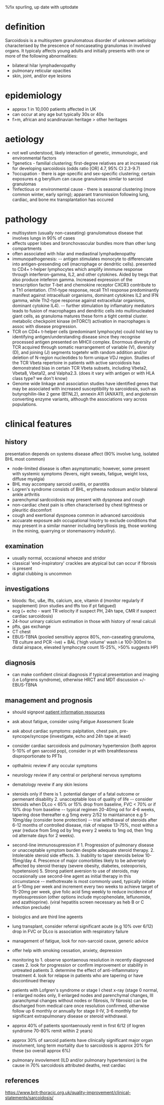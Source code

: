 %fix spurling, up date with uptodate

# definition

Sarcoidosis is a multisystem granulomatous disorder of unknown aetiology characterised by the prescence of noncaseating granulomas in involved organs. It typicaly affects young adults and initially presents with one or more of the following abnormalities:

- bilateral hilar lymphadenopathy
- pulmonary reticular opacities
- skin, joint, and/or eye lesions

# epidemiology

- approx 1 in 10,000 patients affected in UK
- can occur at any age but typically 30s or 40s
- f>m, african and scandinavian heritage > other heritages

# aetiology

- not well understood, likely interaction of genetic, immunologic, and environmental factors
- ?genetics - familial clustering; first-degree relatives are at increased risk for developing sarcoidosis (odds ratio [OR] 4.7, 95% CI 2.3-9.7)
- ?occupation - there is age-specific and sex-specific clustering; certain exposures e.g beryllium can cause granulomas similar to sarcoid granulomas
- ?infectious or environmental cause - there is seasonal clustering (more common winter, early spring); apparant transmission following lung, cardiac, and bone mx transplantation has occured

# pathology

- multisystem (usually non-caseating) granulomatous disease that involves lungs in 90% of cases
- affects upper lobes and bronchovascular bundles more than other lung compartments
- often associated with hilar and mediastinal lymphadenopathy
- immunopathogenesis: 
-- antigen stimulates monocyte to differenciate into antigen-presending cell (macrophage or dendritic cells). presented to CD4+ t-helper lymphocytes which amplify imnmune response through interferon-gamma, IL2, and other cytokines. Aided by tregs that also produce inteferon gamma.  Increased expression of the transcription factor T-bet and chemokine receptor CXCR3 contribute to a Th1 orientation. (Th1-type response, recall Th1 response predominantly manifest against intracellualr organisms, dominant cytokines IL2 and IFN gamma, while Th2-type response against extracellular organisms, dominant cytokine IL4).
-- further stimulation by inflamatory mediators leads to fusion of macrophages and dendritic cells into multinucleated giant cells, as granuloma matures these form a tight central cluster. metabolic checkpoint kinase (mTORC1) activation in macrophages is assoc with disease progression.
- TCR on CD4+ t-helper cells (predominant lymphocyte) could hold key to identifying antigen/understanding disease since they recognise processed antigen presented on MHCII complex. Enormous diversity of TCR acquired through somatic rearrangement of variable (V), diversity (D), and joining (J) segments togetehr with random addition and/or deletion of N-region nucleotides to form unique VDJ region. Studies of the TCR Vbeta repertoire in patients with active sarcoidosis has demonstrated bias in certain TCR Vbeta subsets, including Vbeta2, Vbeta8, Vbeta12, and Valpha2.3. (does it vary with antigen or with HLA class type? we don't know)
- Genome wide linkage and association studies have identified genes that may be associated with increased susceptibility to sarcoidosis, such as butyrophilin-like 2 gene (BTNL2), annexin A11 (ANXA11), and angiotensin converting enzyme variants, although the associations vary across populations.

# clinical features

## history

presentation depends on systems disease affect (90% involve lung, isolated BHL most common)
- node-limited disease is often asymptomatic; however, some present with systemic symptoms (fevers, night sweats, fatigue, weight loss, diffuse myalgia)
- BHL may accompany sarcoid uveitis, or parotitis
- Logren's syndrome consists of BHL, erythema nodosum and/or bilateral ankle arthritis
- parenchymal sardcoidosis may present with dyspnoea and cough
- non-cardiac chest pain is often characterised by chest tightness or pleuritic discomfort
- cough and exertional dyspnoea common in advanced sarcoidosis
- accuarate exposure adn occupational hisotry to exclude conditions that may present in a similar manner including berylliosis (eg, those working in the mining, quarrying or stonemasonry industry).

## examination 

- usually normal, occasional wheeze and stridor
- classical 'end-inspiratory' crackles are atypical but can occur if fibrosis is present
- digital clubbing is uncommon

## investigations

- bloods: fbc, u&e, lfts, calcium, ace, vitamin d (monitor regularly if supplement) (iron studies and tfts too if pt fatigued)
- ecg (+ echo - want TR velocity if suspect PH, 24h tape, CMR if suspect cardiac sarcoidosis)
- 24-hour urinary calcium estimation in those with history of renal calculi
- pfts, gas exchange
- CT chest
- EBUS-TBNA (pooled sensitiviy approx 80%, non-caseating granuloma, TB culture and PCR -ive) + BAL ('high volume' wash i.e 100-300ml to distal airspace, elevated lymphocyte count 15-25%, >50% suggests HP)

## diagnosis

- can make confident clinical diagnosis if typical presentation and imaging (i.e Lofgrens syndrome), otherwise HRCT and MDT discussion +/- EBUS-TBNA

## management and prognosis

- should signpost [patient information resources](https://www.blf.org.uk/support-for-you/sarcoidosis/what-is-it)

- ask about fatigue, consider using Fatigue Assessment Scale
- ask about cardiac symptoms: palpitation, chest pain, pre-syncope/syncope (investigate, echo and 24h tape at least)

- consider cardiac sarcoidosis and pulmonary hypertension (both approx 5-10% of gen sarcoid pop), consider in pt with breahtlessness disproportionate to PFTs 

- opthalmic review if any occular symptoms
- neurology review  if any central or peripheral nervous symptoms
- dematology reveiw if any skin lesions

- steroids only if there is 1. potential danger of a fatal outcome or permenant disability 2. unacceptable loss of quality of life
-- consider steroids when DLco < 65% or 15% drop from baseline, FVC < 70% or if 10% drop from baseline
-- typical regimen 20-40mg od for 4-6 weeks, tapering dose thereafter e.g 5mg every 2/52 to maintainance e.g 5-10mg/day (consider bone protection)
-- trial withdrawal of steroids after 6-12 months of controlled disease, risk of relapse 13-75%, most within a year (reduce from 5mg od by 1mg every 2 weeks to 1mg od, then 1mg od alternate days for 2 weeks).
- second-line immunosupression if 1. Progression of pulmonary disease or unacceptable symptom burden despite adequate steroid therapy. 2. Intolerable steroid side effects. 3. Inability to taper steroids below 10-15mg/day 4. Prescence of major comorbities likely to be adversely affected by steroid therapy (severe obesity, diabetes, osteoporisis, hypetension) 5. Strong patient aversion to use of steroids, may occasionally use second-line agent as initial therapy in this circumstance
-- methotrexate is most commonly used, typically initiate at 5-10mg per week and increment every two weeks to achieve target of 15-20mg per week, give folic acid 5mg weekly to reduce incidence of myelosupression (other options include mycophenolate, leflunomide, and azathioprine). (viral hepatitis screen necessary as heb B or C infection preclude)
- biologics and are third line ageents 
- lung transplant, consider referral significant acute (e.g 10% over 6/12) drop in FVC or DLco is association with respiratory failure

- management of fatigue, look for non-sarcoid cause, generic advice
- offer help with smoking cessation, anxiety, depression

- monitoring to 1. observe spontaenous resolution in recently diagnosed cases 2. look for progression or confirm improvement or stability in untreated patients 3. determine the effect of anti-inflammatory treatment 4. look for relapse in patients who are tapering or have discontinued therapy

- patients with Lofgren's syndrome or stage I chest x-ray (stage 0 normal, I enlarged nodes only, II enlarged nodes and parenchymal changes, III paranchymal changes without nodes or fibrosis, IV fibrosis) can be discharged from medical care once resolution confirmed, otherwise follow up 6 monthly or annually for stage II-IV, 3-6 monthly for significant extrapulmonary disease or steroid withdrawal.

- approx 40% of patients spontaenously remit in first 6/12 (if logren syndrome 70-80% remit within 2 years)
- approx 30% of sarcoid patients have clinically significant major organ involvment, long term mortality due to sarcoidosis is approx 20% for these (so overall approx 6%)
- pulmonary invovlement (ILD and/or pulmonary hypertension) is the cause in 70% sarcoidosis attributed deaths, rest cardiac


## references 

https://www.brit-thoracic.org.uk/quality-improvement/clinical-statements/sarcoidosis/



